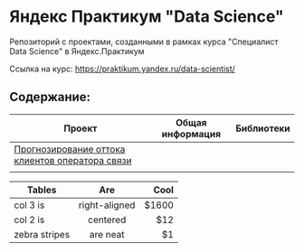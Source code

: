 # Яндекс Практикум "Data Science"
Репозиторий с проектами, созданными в рамках курса "Специалист Data Science" в Яндекс.Практикум

Ссылка на курс: https://praktikum.yandex.ru/data-scientist/

## Содержание:

|Проект|Общая информация|Библиотеки|
|------|----------------|----------|
|[Прогнозирование оттока клиентов оператора связи](https://github.com/SergeBurnt/ya_practicum_ds/tree/main/project_telecom_customer_churn)||
|||

| Tables        | Are           | Cool  |
| ------------- |:-------------:| -----:|
| col 3 is      | right-aligned | $1600 |
| col 2 is      | centered      |   $12 |
| zebra stripes | are neat      |    $1 |
